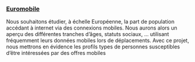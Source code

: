 
### [Euromobile](https://gati23.github.io/Euromobile/)

Nous souhaitons étudier, à échelle Européenne, la part de population accédant à internet via des connexions mobiles. Nous aurons alors un aperçu des différentes tranches d’âges, statuts sociaux, … utilisant fréquemment leurs données mobiles lors de déplacements. Avec ce projet, nous mettrons en évidence les profils types de personnes susceptibles d’être intéressées par des offres mobiles